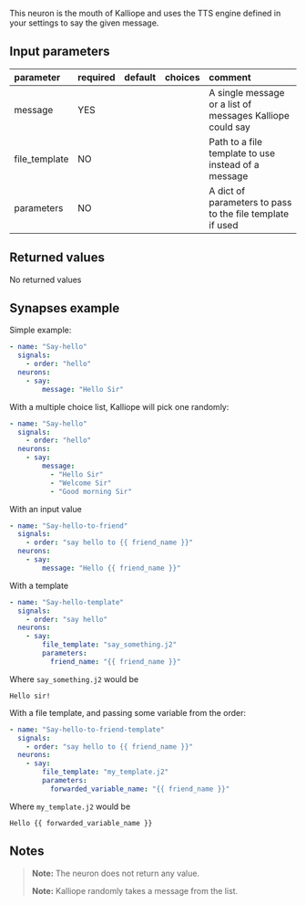 This neuron is the mouth of Kalliope and uses the TTS engine defined in your settings to say the given message.

## Input parameters

| parameter     | required | default | choices | comment                                                   |
| :------------ | :------- | :------ | :------ | :-------------------------------------------------------- |
| message       | YES      |         |         | A single message or a list of messages Kalliope could say |
| file_template | NO       |         |         | Path to a file template to use instead of a message       |
| parameters    | NO       |         |         | A dict of parameters to pass to the file template if used |

## Returned values

No returned values

## Synapses example

Simple example:

```yaml
- name: "Say-hello"
  signals:
    - order: "hello"
  neurons:
    - say:
        message: "Hello Sir"
```

With a multiple choice list, Kalliope will pick one randomly:

```yaml
- name: "Say-hello"
  signals:
    - order: "hello"
  neurons:
    - say:
        message:
          - "Hello Sir"
          - "Welcome Sir"
          - "Good morning Sir"
```

With an input value

```yaml
- name: "Say-hello-to-friend"
  signals:
    - order: "say hello to {{ friend_name }}"
  neurons:
    - say:
        message: "Hello {{ friend_name }}"
```

With a template

```yaml
- name: "Say-hello-template"
  signals:
    - order: "say hello"
  neurons:
    - say:
        file_template: "say_something.j2"
        parameters:
          friend_name: "{{ friend_name }}"
```

Where `say_something.j2` would be

```
Hello sir!
```

With a file template, and passing some variable from the order:

```yaml
- name: "Say-hello-to-friend-template"
  signals:
    - order: "say hello to {{ friend_name }}"
  neurons:
    - say:
        file_template: "my_template.j2"
        parameters:
          forwarded_variable_name: "{{ friend_name }}"
```

Where `my_template.j2` would be

```
Hello {{ forwarded_variable_name }}
```

## Notes

> **Note:** The neuron does not return any value.
>
> **Note:** Kalliope randomly takes a message from the list.
